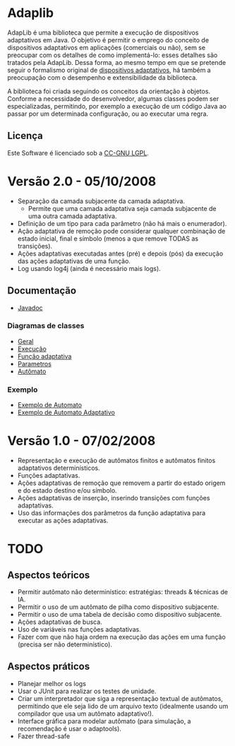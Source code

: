# Adaplib

AdapLib é uma biblioteca que permite a execução de dispositivos adaptativos em Java. O objetivo é permitir o emprego do conceito de dispositivos adaptativos em aplicações (comerciais ou não), sem se preocupar com os detalhes de como implementá-lo: esses detalhes são tratados pela AdapLib. Dessa forma, ao mesmo tempo em que se pretende seguir o formalismo original de [dispositivos adaptativos](http://www.pcs.usp.br/~lta/), há também a preocupação com o desempenho e extensibilidade da biblioteca.

A biblioteca foi criada seguindo os conceitos da orientação à objetos. Conforme a necessidade do desenvolvedor, algumas classes podem ser especializadas, permitindo, por exemplo a execução de um código Java ao passar por um determinada configuração, ou ao executar uma regra.

## Licença
Este Software é licenciado sob a [CC-GNU LGPL](http://creativecommons.org/licenses/LGPL/2.1/).

# Versão 2.0 - 05/10/2008
- Separação da camada subjacente da camada adaptativa.
	- Permite que uma camada adaptativa seja camada subjacente de uma outra camada adaptativa.
- Definição de um tipo para cada parâmetro (não há mais o enumerador).
- Ação adaptativa de remoção pode considerar qualquer combinação de estado inicial, final e símbolo (menos a que remove TODAS as transições).
- Ações adaptativas executadas antes (pré) e depois (pós) da execução das ações adaptativas de uma função.
- Log usando log4j (ainda é necessário mais logs).

## Documentação
- [Javadoc](docs/javadoc/)

### Diagramas de classes
- [Geral](docs/geral.png)
- [Execução](docs/execucao.png)
- [Função adaptativa](docs/funcaoadaptativa.png)
- [Parametros](docs/parametros.png)
- [Autômato](docs/automato.png)

### Exemplo
- [Exemplo de Automato](examples/br/adaplib/exemplo/ExemploAutomato.java)
- [Exemplo de Automato Adaptativo](examples/br/adaplib/exemplo/ExemploAutomatoAdaptativo.java)

# Versão 1.0 - 07/02/2008
- Representação e execução de autômatos finitos e autômatos finitos adaptativos determinísticos.
- Funções adaptativas.
- Ações adaptativas de remoção que removem a partir do estado origem e do estado destino e/ou símbolo.
- Ações adaptativas de inserção, inserindo transições com funções adaptativas.
- Uso das informações dos parâmetros da função adaptativa para executar as ações adaptativas.

# TODO
## Aspectos teóricos
- Permitir autômato não determinístico: estratégias: threads & técnicas de IA.
- Permitir o uso de um autômato de pilha como dispositivo subjacente.
- Permitir o uso de uma tabela de decisão como dispositivo subjacente.
- Ações adaptativas de busca.
- Uso de variáveis nas funções adaptativas.
- Fazer com que não haja ordem na execução das ações em uma função (precisa ser não determinístico).

## Aspectos práticos
- Planejar melhor os logs
- Usar o JUnit para realizar os testes de unidade.
- Criar um interpretador que siga a representação textual de autômatos, permitindo que ele seja lido de um arquivo texto (idealmente usando um compilador que usa um autômato adaptativo!).
- Interface gráfica para modelar autômato (para simulação, a recomendação é usar o adaptools).
- Fazer thread-safe
